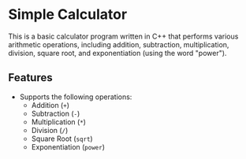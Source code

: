 # Simple Calculator

This is a basic calculator program written in C++ that performs various arithmetic operations, including addition, subtraction, multiplication, division, square root, and exponentiation (using the word "power").

## Features

- Supports the following operations:
  - Addition (`+`)
  - Subtraction (`-`)
  - Multiplication (`*`)
  - Division (`/`)
  - Square Root (`sqrt`)
  - Exponentiation (`power`)
